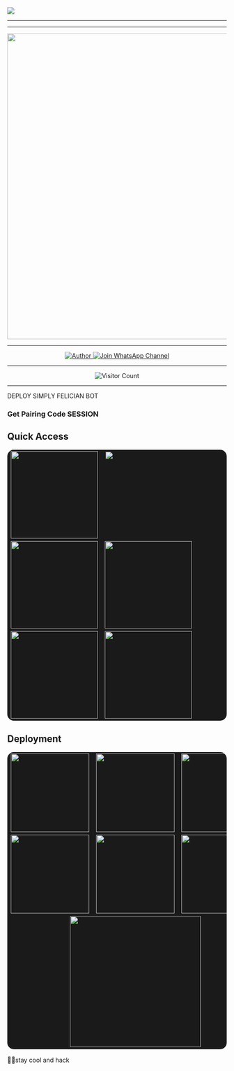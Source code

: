 <a href="https://git.io/typing-svg">
  <img src="https://readme-typing-svg.demolab.com?font=Anton&size=80&pause=1000&color=E779F7FF&center=true&vCenter=true&width=1000&height=200&lines=F;VERSION+2025;BY+DEV+"♛꧁༒☾FELICIAN☽༒꧂♛alt="Typing SVG" />
</a>

---
---

<p align="center">
  <img src="https://files.catbox.moe/yhy4en.jpg" width="700"/>
</p>

---

<p align="center">
  <a href="https://github.com/fel255">
    <img title="Author" src="https://img.shields.io/badge/Author-DEV%20skiddy-ff004d?style=for-the-badge&logo=github&logoColor=white" />
 </a>
  <a href="">
    <img title="Join WhatsApp Channel" src="https://img.shields.io/badge/Join-WhatsApp%20Channel-25D366?style=for-the-badge&logo=whatsapp&logoColor=white" />
  </a>
</p>

---

<p align="center">
  <img src="https://profile-counter.glitch.me/fel255/count.svg" alt="Visitor Count" />
</p>

---
DEPLOY SIMPLY FELICIAN BOT

### Get Pairing Code SESSION 
##  Quick Access

<table align="center" cellpadding="10" style="border-radius:15px;background:#1a1a1a;border:none">
  <tr>
    <td align="center" style="border:none">
      <a href="https://skiddbmx-pair-site.onrender.com/">
        <img src="https://img.shields.io/badge/Pair_Session-white?style=for-the-badge&logo=link&logoColor=black" width="200">
      </a>
    </td>
    <td align="center" style="border:none">
      <a href="">
        <img src="https://img.shields.io/badge/Video_Tutorial-FF0000?style=for-the-badge&logo=youtube&logoColor=white" width="200">
      </a>
    </td>
  </tr>
  <tr>
    <td align="center" style="border:none">
      <a href="https://kidddwnloder.vercel.app/">
        <img src="https://img.shields.io/badge/Visit_Site-181717?style=for-the-badge&logo=link&logoColor=white" width="200">
      </a>
    </td>
    <td align="center" style="border:none">
      <a href="https://github.com/fel255/IT-TECH/archive/refs/heads/main.zip">
        <img src="https://img.shields.io/badge/Download_ZIP-0078D4?style=for-the-badge&logo=windows&logoColor=white" width="200">
      </a>
    </td>
  </tr>
  <tr>
    <td align="center" style="border:none">
      <a href="https://felicinaha.vercel.app/">
        <img src="https://img.shields.io/badge/Contact_Us-0088cc?style=for-the-badge&logo=telegram&logoColor=white" width="200">
      </a>
    </td>
    <td align="center" style="border:none">
      <a href="https://skiddyprojects.vercel.app//">
        <img src="https://img.shields.io/badge/SKIDDBMX_APIs-000000?style=for-the-badge&logo=vercel&logoColor=white" width="200">
      </a>
    </td>
  </tr>
</table>

## Deployment 

<table align="center" cellpadding="10" style="border-radius:15px;background:#1a1a1a;border:none">
  <tr>
    <td align="center" style="border:none">
      <a href="https://dashboard.heroku.com/new?template=https://github.com/fel255/skiddxdm/tree/main/">
        <img src="https://img.shields.io/badge/Heroku-430098?style=for-the-badge&logo=heroku&logoColor=white" width="180">
      </a>
    </td>
    <td align="center" style="border:none">
      <a href="https://render.com/">
        <img src="https://img.shields.io/badge/Render-46E3B7?style=for-the-badge&logo=render&logoColor=white" width="180">
      </a>
    </td>
    <td align="center" style="border:none">
      <a href="https://railway.app/new">
        <img src="https://img.shields.io/badge/Railway-0B0D0E?style=for-the-badge&logo=railway&logoColor=white" width="180">
      </a>
    </td>
  </tr>
  <tr>
    <td align="center" style="border:none">
      <a href="https://app.koyeb.com/deploy">
        <img src="https://img.shields.io/badge/Koyeb-121212?style=for-the-badge&logo=koyeb&logoColor=white" width="180">
      </a>
    </td>
    <td align="center" style="border:none">
      <a href="https://katabump.com/">
        <img src="https://img.shields.io/badge/Katabump-FF6B00?style=for-the-badge&logo=firefox&logoColor=white" width="180">
      </a>
    </td>
    <td align="center" style="border:none">
      <a href="https://optiklink.com/">
        <img src="https://img.shields.io/badge/Optiklink-5865F2?style=for-the-badge&logo=discord&logoColor=white" width="180">
      </a>
    </td>
  </tr>
  <tr>
    <td align="center" style="border:none" colspan="3">
      <a href="https://bot-hosting.net/">
        <img src="https://img.shields.io/badge/Bot_Hosting-7289DA?style=for-the-badge&logo=discord&logoColor=white" width="300">
      </a>
    </td>
  </tr>
</table>
🤖🤖stay cool and hack
